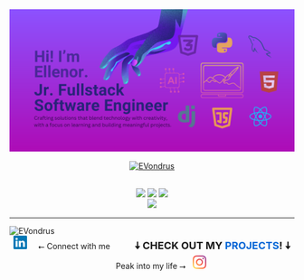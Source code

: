 <!--Banner-->

<img src="https://raw.githubusercontent.com/EVondrus/EVondrus/master/github-banner.png" alt="Image displaying an introduction of Ellenor. Visuals and icons of some of her tech knowledge">

<br>

<!--Throphies-->

<p align="center">
  <a href="https://github.com/ryo-ma/github-profile-trophy">
  <img src="https://github-profile-trophy.vercel.app/?username=EVondrus&no-frame=true&no-bg=true&theme=tokyonight" alt="EVondrus"/>
  </a>
</p>

<br>

<!-- Stats-->

<div align="center">
  <!-- First row with three stats -->
  <div>
    <img src="http://github-profile-summary-cards.vercel.app/api/cards/stats?username=EVondrus&theme=jolly" height="180"/>
    <img src="http://github-profile-summary-cards.vercel.app/api/cards/most-commit-language?username=EVondrus&theme=jolly" height="180"/>
    <img src="http://github-profile-summary-cards.vercel.app/api/cards/productive-time?username=EVondrus&theme=jolly" height="180"/>
  </div>
  
  <!-- Second row with the long card -->
  <div>
    <img src="http://github-profile-summary-cards.vercel.app/api/cards/profile-details?username=EVondrus&theme=jolly" height="180" />
  </div>
</div>

---
<!-- Profile visitors -->
<img src="https://komarev.com/ghpvc/?username=EVondrus&label=Github%20views&color=452d6b&style=plastic&abbreviated=true" alt="EVondrus">

<!-- Footer - Socials and CTA -->
<div align="center">
  <!-- Linkedin -->
  <a href="https://www.linkedin.com/in/ellenorvondrus" target="_blank" style="display: inline-flex; align-items: center; text-decoration: none;">
    <img src="https://raw.githubusercontent.com/CLorant/readme-social-icons/main/medium/colored/linkedin.svg" alt="LinkedIn" style="width: 24px; height: 24px; margin-right: 8px;"></a>
  &nbsp;
  <span>&#11104; Connect with me</span>
  &nbsp;&nbsp;&nbsp;&nbsp;
  &nbsp;&nbsp;&nbsp;&nbsp;
  <!-- Github Repos -->
  <a href="https://github.com/EVondrus?tab=repositories" target="_blank" style="font-weight: bold; font-size: 18px; text-decoration: none; color: inherit; margin: 0;">
    &#129063 CHECK OUT MY <span style="color: #0366d6;">PROJECTS</span>! &#129063;</a>
  <!-- Spacing -->
  &nbsp;&nbsp;&nbsp;&nbsp;
  &nbsp;&nbsp;&nbsp;&nbsp;
  <!-- Instagram -->
  <span>Peak into my life &#11106;</span>
  &nbsp;
  <a href="https://www.instagram.com/ella.vondrus/" target="_blank" style="display: inline-flex; align-items: center; text-decoration: none;">
    <img src="https://raw.githubusercontent.com/CLorant/readme-social-icons/main/medium/colored/instagram.svg" alt="Instagram" style="width: 24px; height: 24px; margin-right: 8px;">
  </a>
</div>



